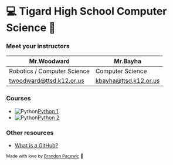 # 💻 Tigard High School Computer Science 🐯

### Meet your instructors

<!-- <center> -->
| Mr.Woodward | Mr.Bayha |
| --- | --- |
| Robotics / Computer Science | Computer Science |
| twoodward@ttsd.k12.or.us | kbayha@ttsd.k12.or.us |
<!-- </center> -->

### Courses
- ![Python](https://icons.iconarchive.com/icons/papirus-team/papirus-apps/16/python-icon.png)[Python 1](https://github.com/TigardHighComputerScience/Python1Course)
- ![Python](https://icons.iconarchive.com/icons/papirus-team/papirus-apps/16/python-icon.png)[Python 2](https://github.com/TigardHighComputerScience/Python2Course)

### Other resources
- [What is a GitHub?](https://www.youtube.com/watch?v=w3jLJU7DT5E)

<sub>Made with love by [Brandon Pacewic](https://github.com/BrandonPacewic) 💙</sub>

